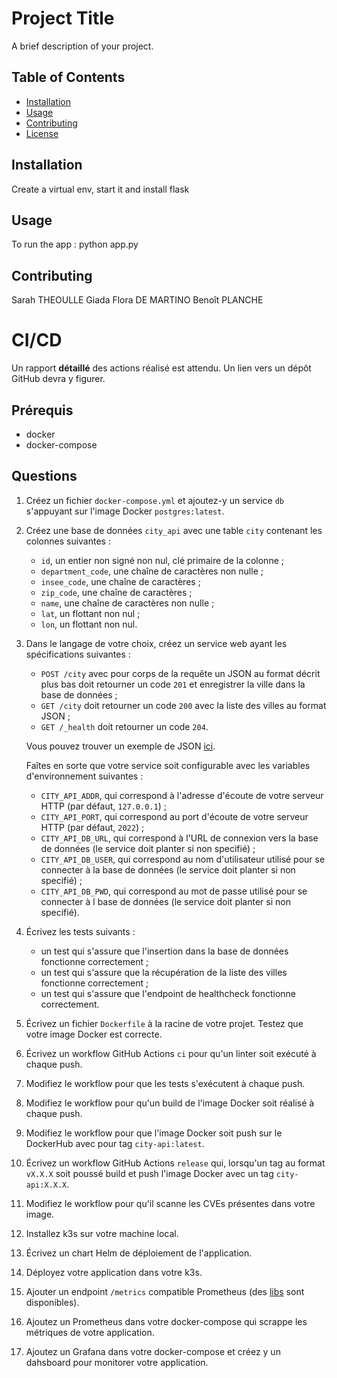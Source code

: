 # Project Title

A brief description of your project.

## Table of Contents

- [Installation](#installation)
- [Usage](#usage)
- [Contributing](#contributing)
- [License](#license)

## Installation

Create a virtual env, start it and install flask

## Usage

To run the app : 
python app.py

## Contributing

Sarah THEOULLE
Giada Flora DE MARTINO
Benoît PLANCHE

# CI/CD

Un rapport **détaillé** des actions réalisé est attendu. Un lien vers un dépôt GitHub devra y figurer.

## Prérequis

- docker
- docker-compose

## Questions

1) Créez un fichier `docker-compose.yml` et ajoutez-y un service `db` s'appuyant sur l'image Docker `postgres:latest`.

2) Créez une base de données `city_api` avec une table `city` contenant les colonnes suivantes :
    - `id`, un entier non signé non nul, clé primaire de la colonne ;
    - `department_code`, une chaîne de caractères non nulle ;
    - `insee_code`, une chaîne de caractères ;
    - `zip_code`, une chaîne de caractères ;
    - `name`, une chaîne de caractères non nulle ;
    - `lat`, un flottant non nul ;
    - `lon`, un flottant non nul.

3) Dans le langage de votre choix, créez un service web ayant les spécifications suivantes :
    - `POST /city` avec pour corps de la requête un JSON au format décrit plus bas doit retourner un code `201` et enregistrer la ville dans la base de données ;
    - `GET /city` doit retourner un code `200` avec la liste des villes au format JSON ;
    - `GET /_health` doit retourner un code `204`.

    Vous pouvez trouver un exemple de JSON [ici](https://github.com/leroyguillaume/tps/blob/main/cities.json).

    Faîtes en sorte que votre service soit configurable avec les variables d'environnement suivantes :
    - `CITY_API_ADDR`, qui correspond à l'adresse d'écoute de votre serveur HTTP (par défaut, `127.0.0.1`) ;
    - `CITY_API_PORT`, qui correspond au port d'écoute de votre serveur HTTP (par défaut, `2022`) ;
    - `CITY_API_DB_URL`, qui correspond à l'URL de connexion vers la base de données (le service doit planter si non specifié) ;
    - `CITY_API_DB_USER`, qui correspond au nom d'utilisateur utilisé pour se connecter à la base de données (le service doit planter si non specifié) ;
    - `CITY_API_DB_PWD`, qui correspond au mot de passe utilisé pour se connecter à l base de données (le service doit planter si non specifié).

4) Écrivez les tests suivants :
    - un test qui s'assure que l'insertion dans la base de données fonctionne correctement ;
    - un test qui s'assure que la récupération de la liste des villes fonctionne correctement ;
    - un test qui s'assure que l'endpoint de healthcheck fonctionne correctement.

5) Écrivez un fichier `Dockerfile` à la racine de votre projet. Testez que votre image Docker est correcte.

6) Écrivez un workflow GitHub Actions `ci` pour qu'un linter soit exécuté à chaque push.

7) Modifiez le workflow pour que les tests s'exécutent à chaque push.

8) Modifiez le workflow pour qu'un build de l'image Docker soit réalisé à chaque push.

9) Modifiez le workflow pour que l'image Docker soit push sur le DockerHub avec pour tag `city-api:latest`.

10) Écrivez un workflow GitHub Actions `release` qui, lorsqu'un tag au format `vX.X.X` soit poussé build et push l'image Docker avec un tag `city-api:X.X.X`.

11) Modifiez le workflow pour qu'il scanne les CVEs présentes dans votre image.

12) Installez k3s sur votre machine local.

13) Écrivez un chart Helm de déploiement de l'application.

14) Déployez votre application dans votre k3s.

15) Ajouter un endpoint `/metrics` compatible Prometheus (des [libs](https://sysdig.com/blog/prometheus-metrics/) sont disponibles).

16) Ajoutez un Prometheus dans votre docker-compose qui scrappe les métriques de votre application.

17) Ajoutez un Grafana dans votre docker-compose et créez y un dahsboard pour monitorer votre application.
